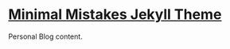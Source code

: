 # [Minimal Mistakes Jekyll Theme](https://mmistakes.github.io/minimal-mistakes/)

Personal Blog content.

